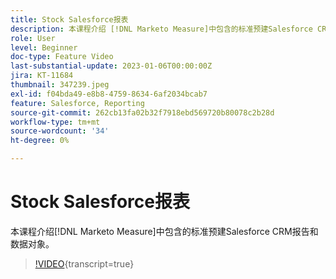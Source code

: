 ```yaml
---
title: Stock Salesforce报表
description: 本课程介绍 [!DNL Marketo Measure]中包含的标准预建Salesforce CRM报告和数据对象。
role: User
level: Beginner
doc-type: Feature Video
last-substantial-update: 2023-01-06T00:00:00Z
jira: KT-11684
thumbnail: 347239.jpeg
exl-id: f04bda49-e8b8-4759-8634-6af2034bcab7
feature: Salesforce, Reporting
source-git-commit: 262cb13fa02b32f7918ebd569720b80078c2b28d
workflow-type: tm+mt
source-wordcount: '34'
ht-degree: 0%

---
```


# Stock Salesforce报表

本课程介绍[!DNL Marketo Measure]中包含的标准预建Salesforce CRM报告和数据对象。

>[!VIDEO](https://video.tv.adobe.com/v/347239/?learn=on){transcript=true}
